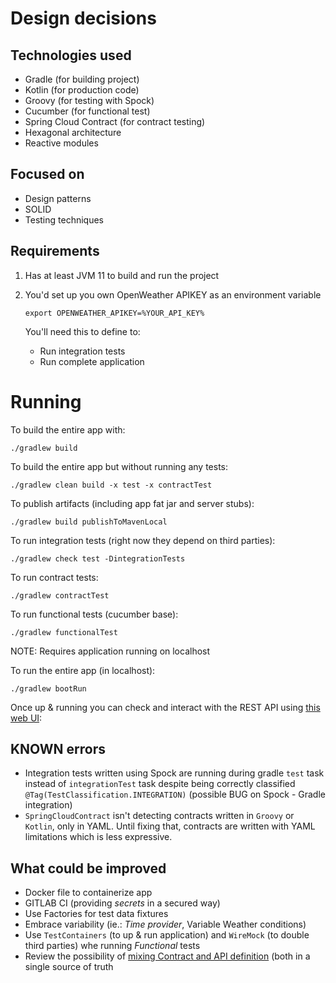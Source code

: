 # Design decisions

## Technologies used
- Gradle (for building project)
- Kotlin (for production code)
- Groovy (for testing with Spock)
- Cucumber (for functional test)
- Spring Cloud Contract (for contract testing)
- Hexagonal architecture
- Reactive modules

## Focused on
- Design patterns
- SOLID
- Testing techniques

## Requirements

1. Has at least JVM 11 to build and run the project 
   
2. You'd set up you own OpenWeather APIKEY as an environment variable

    ```shell
    export OPENWEATHER_APIKEY=%YOUR_API_KEY%
    ```
    
    You'll need this to define to: 
     - Run integration tests
     - Run complete application

# Running

To build the entire app with:

```shell
./gradlew build
```

To build the entire app but without running any tests:

```shell
./gradlew clean build -x test -x contractTest
```

To publish artifacts (including app fat jar and server stubs):

```shell
./gradlew build publishToMavenLocal
```

To run integration tests (right now they depend on third parties):

```shell
./gradlew check test -DintegrationTests
```

To run contract tests:

```shell
./gradlew contractTest
```

To run functional tests (cucumber base):

```shell
./gradlew functionalTest
```

NOTE: Requires application running on localhost 

To run the entire app (in localhost):

```shell
./gradlew bootRun
```

Once up & running you can check and interact with the REST API using [this web UI](http://localhost:8080/swagger-ui.html):


## KNOWN errors

- Integration tests written using Spock are running during gradle `test` task instead of `integrationTest` task despite being correctly classified `@Tag(TestClassification.INTEGRATION)` (possible BUG on Spock - Gradle integration)
- `SpringCloudContract` isn't detecting contracts written in `Groovy` or `Kotlin`, only in YAML. Until fixing that, contracts are written with YAML limitations which is less expressive.

## What could be improved

- Docker file to containerize app
- GITLAB CI (providing _secrets_ in a secured way)
- Use Factories for test data fixtures
- Embrace variability (ie.: _Time provider_, Variable Weather conditions)
- Use `TestContainers` (to up & run application) and `WireMock` (to double third parties) whe running _Functional_ tests
- Review the possibility of [mixing Contract and API definition](https://springframework.guru/defining-spring-cloud-contracts-in-open-api/) (both in a single source of truth
